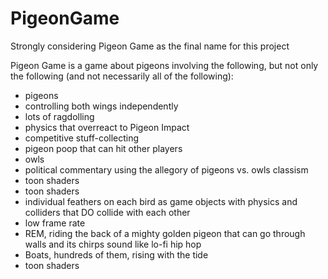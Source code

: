 # PigeonGame
Strongly considering Pigeon Game as the final name for this project

Pigeon Game is a game about pigeons involving the following, but not only the following (and not necessarily all of the following):

- pigeons
- controlling both wings independently
- lots of ragdolling
- physics that overreact to Pigeon Impact
- competitive stuff-collecting
- pigeon poop that can hit other players
- owls
- political commentary using the allegory of pigeons vs. owls classism
- toon shaders
- toon shaders
- individual feathers on each bird as game objects with physics and colliders that DO collide with each other
- low frame rate
- REM, riding the back of a mighty golden pigeon that can go through walls and its chirps sound like lo-fi hip hop
- Boats, hundreds of them, rising with the tide
- toon shaders
